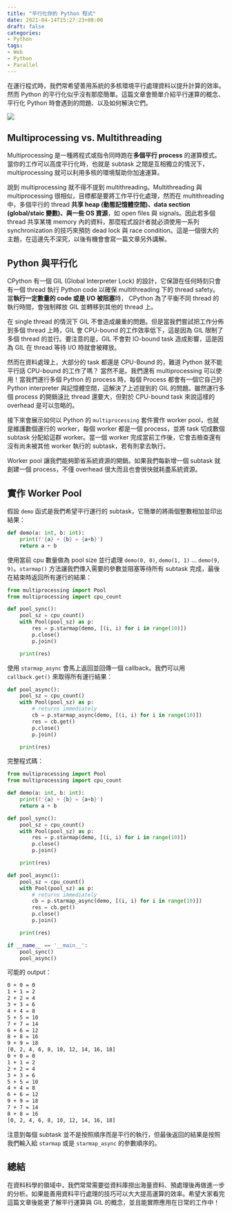 ```yaml
---
title: "平行化你的 Python 程式"
date: 2021-04-14T15:27:23+08:00
draft: false
categories:
- Python
tags:
- Web
- Python
- Parallel
---
```


在運行程式時，我們常希望善用系統的多核環境平行處理資料以提升計算的效率。然而 Python 的平行化似乎沒有那麼簡單。這篇文章會簡單介紹平行運算的概念、平行化 Python 時會遇到的問題、以及如何解決它們。

![](https://i.imgur.com/3MDT9fN.png)
<!--more-->

## Multiprocessing vs. Multithreading
Multiprocessing 是一種將程式或指令同時跑在**多個平行 process** 的運算模式。當你的工作可以高度平行化時，也就是 subtask 之間是互相獨立的情況下，multiprocessing 就可以利用多核的環境幫助你加速運算。

說到 multiprocessing 就不得不提到 multithreading。Multithreading 與 multiprocessing 很相似，目標都是要將工作平行化處理，然而在 multithreading 中，多個平行的 thread **共享 heap (動態記憶體空間)、data section (global/staic 變數)、與一些 OS 資源**，如 open files 與 signals。因此若多個 thread 共享某塊 memory 內的資料，那麼程式設計者就必須使用一系列 synchronization 的技巧來預防 dead lock 與 race condition。這是一個很大的主題，在這邊先不深究，以後有機會會寫一篇文章另外講解。

## Python 與平行化
CPython 有一個 GIL (Global Interpreter Lock) 的設計，它保證在任何時刻只會有一個 thread 執行 Python code 以確保 multithreading 下的 thread safety。當**執行一定數量的 code 或是 I/O 被阻塞**時， CPython 為了平衡不同 thread 的執行時間，會強制釋放 GIL 並轉移到其他的 thread 上。

在 single thread 的情況下 GIL 不會造成嚴重的問題。但是當我們嘗試把工作分佈到多個 thread 上時，GIL 會 CPU-bound 的工作效率低下，這是因為 GIL 限制了多個 thread 的並行。要注意的是，GIL 不會對 IO-bound task 造成影響，這是因為 GIL 在 thread 等待 I/O 時就會被釋放。

然而在資料處理上，大部分的 task 都還是 CPU-Bound 的，難道 Python 就不能平行話 CPU-bound 的工作了嗎？ 當然不是。我們還有 multiprocessing 可以使用！當我們運行多個 Python 的 process 時，每個 Process 都會有一個它自己的 Python interpreter 與記憶體空間，這解決了上述提到的 GIL 的問題。雖然運行多個 process 的開銷遠比 thread 還要大，但對於 CPU-bound task 來說這樣的 overhead 是可以忽略的。

接下來會展示如何以 Python 的 `multiprocessing` 套件實作 worker pool，也就是維護數個運行的 worker，每個 worker 都是一個 process，並將 task 切成數個 subtask 分配給這群 worker。當一個 worker 完成當前工作後，它會去檢查還有沒有尚未被其他 worker 執行的 subtask，若有則拿去執行。

Worker pool 讓我們能夠節省系統資源的開銷。如果我們每新增一個 subtask 就創建一個 process，不僅 overhead 很大而且也會很快就耗盡系統資源。
## 實作 Worker Pool
假設 `demo` 函式是我們希望平行運行的 subtask，它簡單的將兩個整數相加並印出結果：
```python
def demo(a: int, b: int):
    print(f'{a} + {b} = {a+b}')
    return a + b
```
使用當前 cpu 數量做為 pool size 並行處理 `demo(0, 0)`, `demo(1, 1)` ... `demo(9, 9)`。`starmap()` 方法讓我們傳入需要的參數並阻塞等待所有 subtask 完成，最後在結束時返回所有運行的結果：
```python
from multiprocessing import Pool
from multiprocessing import cpu_count

def pool_sync():
    pool_sz = cpu_count()
    with Pool(pool_sz) as p:
        res = p.starmap(demo, [(i, i) for i in range(10)])
        p.close()
        p.join()

    print(res)
```
使用 `starmap_async` 會馬上返回並回傳一個 callback。我們可以用 `callback.get()` 來取得所有運行結果：
```python
def pool_async():
    pool_sz = cpu_count()
    with Pool(pool_sz) as p:
        # returns immediately
        cb = p.starmap_async(demo, [(i, i) for i in range(10)])
        res = cb.get()
        p.close()
        p.join()

    print(res)
```
完整程式碼：
```python
from multiprocessing import Pool
from multiprocessing import cpu_count

def demo(a: int, b: int):
    print(f'{a} + {b} = {a+b}')
    return a + b

def pool_sync():
    pool_sz = cpu_count()
    with Pool(pool_sz) as p:
        res = p.starmap(demo, [(i, i) for i in range(10)])
        p.close()
        p.join()

    print(res)

def pool_async():
    pool_sz = cpu_count()
    with Pool(pool_sz) as p:
        # returns immediately
        cb = p.starmap_async(demo, [(i, i) for i in range(10)])
        res = cb.get()
        p.close()
        p.join()

    print(res)

if __name__ == '__main__':
    pool_sync()
    pool_async()
```
可能的 output：
```bash
0 + 0 = 0
1 + 1 = 2
2 + 2 = 4
3 + 3 = 6
4 + 4 = 8
5 + 5 = 10
7 + 7 = 14
6 + 6 = 12
8 + 8 = 16
9 + 9 = 18
[0, 2, 4, 6, 8, 10, 12, 14, 16, 18]
0 + 0 = 0
1 + 1 = 2
2 + 2 = 4
3 + 3 = 6
5 + 5 = 10
4 + 4 = 8
6 + 6 = 12
9 + 9 = 18
7 + 7 = 14
8 + 8 = 16
[0, 2, 4, 6, 8, 10, 12, 14, 16, 18]
```
注意到每個 subtask 並不是按照順序而是平行的執行，但最後返回的結果是按照我們輸入給 `starmap` 或是 `starmap_async` 的參數順序的。
## 總結
在資料科學的領域中，我們常常需要從資料庫撈出海量資料、預處理後再做進一步的分析。如果能善用資料平行處理的技巧可以大大提高運算的效率。希望大家看完這篇文章後能更了解平行運算與 GIL 的概念，並且能實際應用在日常的工作中！